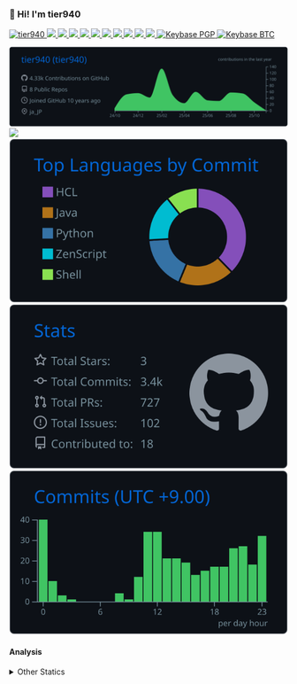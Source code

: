 ### 👋 Hi! I'm tier940

<p align="left"> 
  <a href="https://github.com/tier940/tier940/">
    <img src="https://komarev.com/ghpvc/?username=tier940" alt="tier940" />
  </a>
  <a href="http://twitter.com/tier940">
    <img height="20" src="https://img.shields.io/twitter/follow/tier940?label=Twitter&logo=twitter&style=flat" />
  </a>
  <a href="https://github.com/tier940">
    <img height="20" src="https://img.shields.io/github/followers/tier940?label=follow&logo=github&style=flat" />
  </a>
  <a href="https://www.reddit.com/user/tier940">
    <img height="20" src="https://img.shields.io/reddit/user-karma/combined/tier940?label=Reddit&logo=reddit&style=flat" />
  </a>
  <a href="https://stackoverflow.com/users/17317833/tier940">
    <img height="20" src="https://img.shields.io/stackexchange/stackoverflow/r/17317833?label=StackOverflow&logo=stack-overflow&style=flat" />
  </a>
  <a href="https://zenn.dev/tier940">
    <img height="20" src="https://zenn.badge.nikaera.com/s/tier940/likes" />
  </a>
  <a href="https://zenn.dev/tier940">
    <img height="20" src="https://zenn.badge.nikaera.com/s/tier940/followers" />
  </a>
  <a href="https://zenn.dev/tier940">
    <img height="20" src="https://zenn.badge.nikaera.com/s/tier940/articles" />
  </a>
  <a href="http://qiita.com/tier940">
    <img height="20" src="https://qiita-badge.apiapi.app/s/tier940/posts.svg" />
  </a>
  <a href="http://qiita.com/tier940">
    <img height="20" src="https://qiita-badge.apiapi.app/s/tier940/contributions.svg" />
  </a>
  <a href="https://github.com/tier940/tier940/">
    <img height="20" src="https://github.com/tier940/tier940/actions/workflows/main.yml/badge.svg" />
  </a>
  <a href="https://keybase.io/tier940">
    <img alt="Keybase PGP" src="https://img.shields.io/keybase/pgp/tier940">
  </a>
  <a href="https://keybase.io/tier940">
    <img alt="Keybase BTC" src="https://img.shields.io/keybase/btc/tier940">
  </a>
</p>

[![](https://raw.githubusercontent.com/tier940/tier940/main/profile-summary-card-output/github_dark/0-profile-details.svg)](https://github.com/vn7n24fzkq/github-profile-summary-cards)
[![](https://raw.githubusercontent.com/tier940/tier940/main/profile-summary-card-output/github_dark/1-repos-per-language.svg)](https://github.com/vn7n24fzkq/github-profile-summary-cards) [![](https://raw.githubusercontent.com/tier940/tier940/main/profile-summary-card-output/github_dark/2-most-commit-language.svg)](https://github.com/vn7n24fzkq/github-profile-summary-cards)
[![](https://raw.githubusercontent.com/tier940/tier940/main/profile-summary-card-output/github_dark/3-stats.svg)](https://github.com/vn7n24fzkq/github-profile-summary-cards) [![](https://raw.githubusercontent.com/tier940/tier940/main/profile-summary-card-output/github_dark/4-productive-time.svg)](https://github.com/vn7n24fzkq/github-profile-summary-cards)


#### Analysis
<!-- <img height="150" src="https://github.com/tier940/tier940/blob/master/images/stat.svg" alt="Alternative Text"/> -->

<details>
  <summary>Other Statics</summary>
  <!--START_SECTION:waka-->
![Code Time](http://img.shields.io/badge/Code%20Time-6%2C483%20hrs%2049%20mins-blue)

**🐱 My GitHub Data** 

> 📦 86.7 kB Used in GitHub's Storage 
 > 
> 💼 Opted to Hire
 > 
> 📜 13 Public Repositories 
 > 
> 🔑 9 Private Repositories 
 > 
**I'm an Early 🐤** 

```text
🌞 Morning                2777 commits        ████░░░░░░░░░░░░░░░░░░░░░   16.99 % 
🌆 Daytime                5877 commits        █████████░░░░░░░░░░░░░░░░   35.96 % 
🌃 Evening                5935 commits        █████████░░░░░░░░░░░░░░░░   36.32 % 
🌙 Night                  1754 commits        ███░░░░░░░░░░░░░░░░░░░░░░   10.73 % 
```
📅 **I'm Most Productive on Saturday** 

```text
Monday                   1794 commits        ███░░░░░░░░░░░░░░░░░░░░░░   10.98 % 
Tuesday                  2497 commits        ████░░░░░░░░░░░░░░░░░░░░░   15.28 % 
Wednesday                1935 commits        ███░░░░░░░░░░░░░░░░░░░░░░   11.84 % 
Thursday                 1643 commits        ███░░░░░░░░░░░░░░░░░░░░░░   10.05 % 
Friday                   2395 commits        ████░░░░░░░░░░░░░░░░░░░░░   14.65 % 
Saturday                 3143 commits        █████░░░░░░░░░░░░░░░░░░░░   19.23 % 
Sunday                   2936 commits        ████░░░░░░░░░░░░░░░░░░░░░   17.96 % 
```


📊 **This Week I Spent My Time On** 

```text
🕑︎ Time Zone: Asia/Tokyo

💬 Programming Languages: 
Other                    29 hrs 34 mins      █████████████████████░░░░   84.05 % 
Markdown                 3 hrs 27 mins       ██░░░░░░░░░░░░░░░░░░░░░░░   09.82 % 
YAML                     1 hr 38 mins        █░░░░░░░░░░░░░░░░░░░░░░░░   04.66 % 
INI                      14 mins             ░░░░░░░░░░░░░░░░░░░░░░░░░   00.69 % 
Terraform                9 mins              ░░░░░░░░░░░░░░░░░░░░░░░░░   00.47 % 

🔥 Editors: 
Chrome                   29 hrs 47 mins      █████████████████████░░░░   84.64 % 
VS Code                  5 hrs 24 mins       ████░░░░░░░░░░░░░░░░░░░░░   15.36 % 

💻 Operating System: 
Windows                  30 hrs 42 mins      ██████████████████████░░░   87.24 % 
Linux                    4 hrs 29 mins       ███░░░░░░░░░░░░░░░░░░░░░░   12.76 % 
```

**I Mostly Code in Java** 

```text
Java                     10 repos            █████████░░░░░░░░░░░░░░░░   35.71 % 
Shell                    3 repos             ███░░░░░░░░░░░░░░░░░░░░░░   10.71 % 
HCL                      3 repos             ███░░░░░░░░░░░░░░░░░░░░░░   10.71 % 
Python                   2 repos             ██░░░░░░░░░░░░░░░░░░░░░░░   07.14 % 
JavaScript               1 repo              █░░░░░░░░░░░░░░░░░░░░░░░░   03.57 % 
```



**Timeline**

![Lines of Code chart](https://raw.githubusercontent.com/tier940/tier940/main/assets/bar_graph.png)


 Last Updated on 06/10/2025 00:39:36 UTC
<!--END_SECTION:waka-->
</details>
